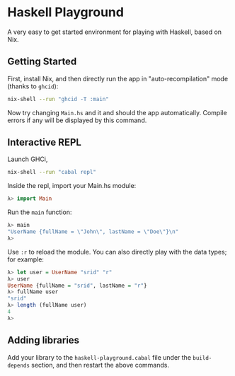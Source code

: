 # Haskell Playground

A very easy to get started environment for playing with Haskell, based on Nix.

## Getting Started

First, install Nix, and then directly run the app in "auto-recompilation" mode (thanks to `ghcid`):

```sh 
nix-shell --run "ghcid -T :main"
```

Now try changing `Main.hs` and it and should the app automatically. Compile errors if any will be displayed by this command.

## Interactive REPL

Launch GHCi,

```sh
nix-shell --run "cabal repl"
```

Inside the repl, import your Main.hs module:

```haskell
λ> import Main
```

Run the `main` function:

```haskell
λ> main
"UserName {fullName = \"John\", lastName = \"Doe\"}\n"
λ>
```

Use `:r` to reload the module. You can also directly play with the data types; for example:

```haskell
λ> let user = UserName "srid" "r"
λ> user
UserName {fullName = "srid", lastName = "r"}
λ> fullName user
"srid"
λ> length (fullName user)
4
λ>
```

## Adding libraries

Add your library to the `haskell-playground.cabal` file under the `build-depends` section, and then restart the above commands. 

